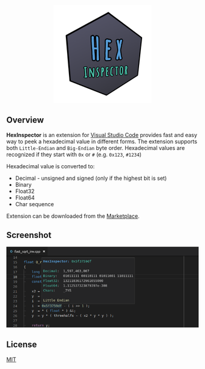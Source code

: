 <div align='center'>
  <img src='images/icon.png'>
</div>

## Overview

**HexInspector** is an extension for [Visual Studio Code] provides fast and easy way to peek a hexadecimal value in different forms. The extension supports both `Little-Endian` and `Big-Endian` byte order. Hexadecimal values are recognized if they start with `0x` or `#` (e.g. `0x123`, `#1234`)

Hexadecimal value is converted to:
  - Decimal - unsigned and signed (only if the highest bit is set)
  - Binary
  - Float32
  - Float64
  - Char sequence

Extension can be downloaded from the [Marketplace].

## Screenshot

![](images/screenshot.png)

## License

[MIT]



[Visual Studio Code]: https://code.visualstudio.com/
[Marketplace]: https://marketplace.visualstudio.com/items?itemName=mateuszchudyk.hexinspector
[MIT]: LICENSE
